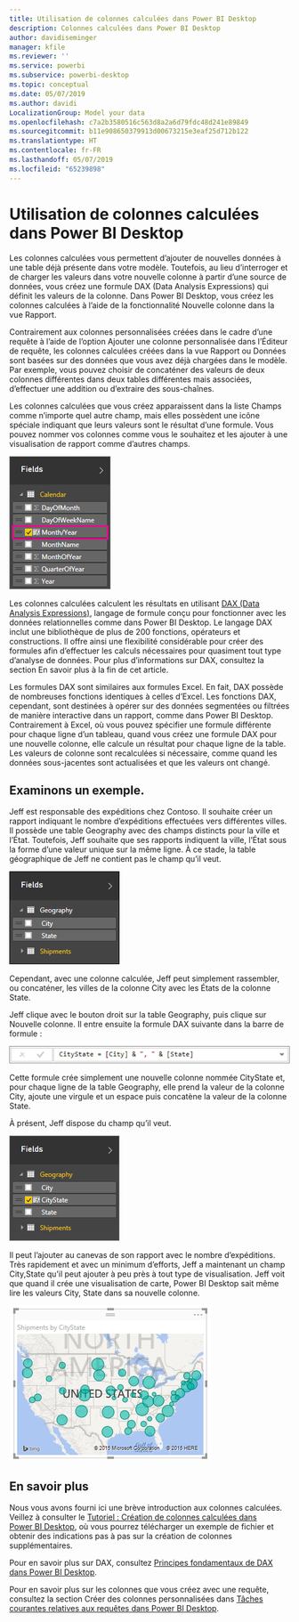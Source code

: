 ```yaml
---
title: Utilisation de colonnes calculées dans Power BI Desktop
description: Colonnes calculées dans Power BI Desktop
author: davidiseminger
manager: kfile
ms.reviewer: ''
ms.service: powerbi
ms.subservice: powerbi-desktop
ms.topic: conceptual
ms.date: 05/07/2019
ms.author: davidi
LocalizationGroup: Model your data
ms.openlocfilehash: c7a2b3580516c563d8a2a6d79fdc48d241e89849
ms.sourcegitcommit: b11e908650379913d00673215e3eaf25d712b122
ms.translationtype: HT
ms.contentlocale: fr-FR
ms.lasthandoff: 05/07/2019
ms.locfileid: "65239898"
---
```

# <a name="using-calculated-columns-in-power-bi-desktop"></a>Utilisation de colonnes calculées dans Power BI Desktop
Les colonnes calculées vous permettent d’ajouter de nouvelles données à une table déjà présente dans votre modèle. Toutefois, au lieu d’interroger et de charger les valeurs dans votre nouvelle colonne à partir d’une source de données, vous créez une formule DAX (Data Analysis Expressions) qui définit les valeurs de la colonne. Dans Power BI Desktop, vous créez les colonnes calculées à l’aide de la fonctionnalité Nouvelle colonne dans la vue Rapport.

Contrairement aux colonnes personnalisées créées dans le cadre d’une requête à l’aide de l’option Ajouter une colonne personnalisée dans l’Éditeur de requête, les colonnes calculées créées dans la vue Rapport ou Données sont basées sur des données que vous avez déjà chargées dans le modèle. Par exemple, vous pouvez choisir de concaténer des valeurs de deux colonnes différentes dans deux tables différentes mais associées, d’effectuer une addition ou d’extraire des sous-chaînes.

Les colonnes calculées que vous créez apparaissent dans la liste Champs comme n’importe quel autre champ, mais elles possèdent une icône spéciale indiquant que leurs valeurs sont le résultat d’une formule. Vous pouvez nommer vos colonnes comme vous le souhaitez et les ajouter à une visualisation de rapport comme d’autres champs.

![](media/desktop-calculated-columns/calccolinpbid_fields.png)

Les colonnes calculées calculent les résultats en utilisant [DAX (Data Analysis Expressions)](https://msdn.microsoft.com/library/gg413422.aspx), langage de formule conçu pour fonctionner avec les données relationnelles comme dans Power BI Desktop. Le langage DAX inclut une bibliothèque de plus de 200 fonctions, opérateurs et constructions. Il offre ainsi une flexibilité considérable pour créer des formules afin d’effectuer les calculs nécessaires pour quasiment tout type d’analyse de données. Pour plus d’informations sur DAX, consultez la section En savoir plus à la fin de cet article.

Les formules DAX sont similaires aux formules Excel. En fait, DAX possède de nombreuses fonctions identiques à celles d’Excel. Les fonctions DAX, cependant, sont destinées à opérer sur des données segmentées ou filtrées de manière interactive dans un rapport, comme dans Power BI Desktop. Contrairement à Excel, où vous pouvez spécifier une formule différente pour chaque ligne d’un tableau, quand vous créez une formule DAX pour une nouvelle colonne, elle calcule un résultat pour chaque ligne de la table. Les valeurs de colonne sont recalculées si nécessaire, comme quand les données sous-jacentes sont actualisées et que les valeurs ont changé.

## <a name="lets-look-at-an-example"></a>Examinons un exemple.
Jeff est responsable des expéditions chez Contoso. Il souhaite créer un rapport indiquant le nombre d’expéditions effectuées vers différentes villes. Il possède une table Geography avec des champs distincts pour la ville et l’État. Toutefois, Jeff souhaite que ses rapports indiquent la ville, l’État sous la forme d’une valeur unique sur la même ligne. À ce stade, la table géographique de Jeff ne contient pas le champ qu’il veut.

![](media/desktop-calculated-columns/calccolinpbid_cityandstatefields.png)

Cependant, avec une colonne calculée, Jeff peut simplement rassembler, ou concaténer, les villes de la colonne City avec les États de la colonne State.

Jeff clique avec le bouton droit sur la table Geography, puis clique sur Nouvelle colonne. Il entre ensuite la formule DAX suivante dans la barre de formule :

![](media/desktop-calculated-columns/calccolinpbid_formula.png)

Cette formule crée simplement une nouvelle colonne nommée CityState et, pour chaque ligne de la table Geography, elle prend la valeur de la colonne City, ajoute une virgule et un espace puis concatène la valeur de la colonne State.

À présent, Jeff dispose du champ qu’il veut.

![](media/desktop-calculated-columns/calccolinpbid_citystatefield.png)

Il peut l’ajouter au canevas de son rapport avec le nombre d’expéditions. Très rapidement et avec un minimum d’efforts, Jeff a maintenant un champ City,State qu’il peut ajouter à peu près à tout type de visualisation. Jeff voit que quand il crée une visualisation de carte, Power BI Desktop sait même lire les valeurs City, State dans sa nouvelle colonne.

![](media/desktop-calculated-columns/calccolinpbid_citystatemap.png)

## <a name="learn-more"></a>En savoir plus
Nous vous avons fourni ici une brève introduction aux colonnes calculées. Veillez à consulter le [Tutoriel : Création de colonnes calculées dans Power BI Desktop](desktop-tutorial-create-calculated-columns.md), où vous pourrez télécharger un exemple de fichier et obtenir des indications pas à pas sur la création de colonnes supplémentaires. 

Pour en savoir plus sur DAX, consultez [Principes fondamentaux de DAX dans Power BI Desktop](desktop-quickstart-learn-dax-basics.md).

Pour en savoir plus sur les colonnes que vous créez avec une requête, consultez la section Créer des colonnes personnalisées dans [Tâches courantes relatives aux requêtes dans Power BI Desktop](desktop-common-query-tasks.md).  

